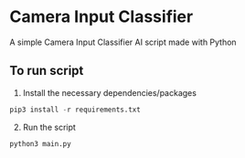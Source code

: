# Camera Input Classifier

A simple Camera Input Classifier AI script made with Python

## To run script

1. Install the necessary dependencies/packages

```python
pip3 install -r requirements.txt
```

2. Run the script

```python
python3 main.py
```
